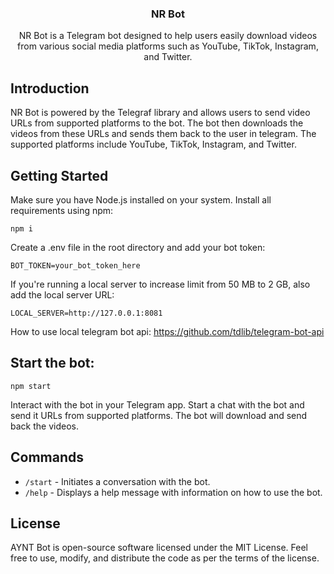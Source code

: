 <div align="center">
   <h3 align="center">NR Bot</h3>
   <p align="center">
      NR Bot is a Telegram bot designed to help users easily download videos from various social media platforms such as YouTube, TikTok, Instagram, and Twitter.
   </p>
</div>

## Introduction
NR Bot is powered by the Telegraf library and allows users to send video URLs from supported platforms to the bot. The bot then downloads the videos from these URLs and sends them back to the user in telegram. The supported platforms include YouTube, TikTok, Instagram, and Twitter.

## Getting Started
Make sure you have Node.js installed on your system.
Install all requirements using npm:
```
npm i
```
Create a .env file in the root directory and add your bot token:

```
BOT_TOKEN=your_bot_token_here
```
If you're running a local server to increase limit from 50 MB to 2 GB, also add the local server URL:

```
LOCAL_SERVER=http://127.0.0.1:8081
```
How to use local telegram bot api: https://github.com/tdlib/telegram-bot-api

## Start the bot:
```
npm start
```
Interact with the bot in your Telegram app. Start a chat with the bot and send it URLs from supported platforms. The bot will download and send back the videos.

## Commands
- `/start` - Initiates a conversation with the bot.
- `/help` - Displays a help message with information on how to use the bot.

## License
AYNT Bot is open-source software licensed under the MIT License. Feel free to use, modify, and distribute the code as per the terms of the license.
